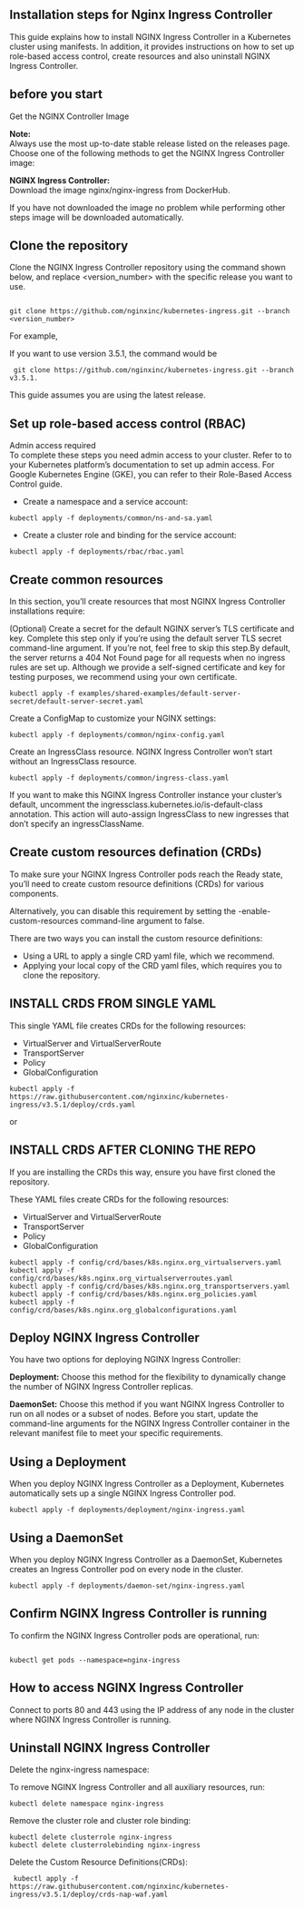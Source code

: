 ## Installation steps for Nginx Ingress Controller 

This guide explains how to install NGINX Ingress Controller in a Kubernetes cluster using manifests. In addition, it provides instructions on how to set up role-based access control, create  resources  and also uninstall NGINX Ingress Controller.

## before you start
Get the NGINX Controller Image

<b>Note:</b>
<br>
Always use the most up-to-date stable release listed on the releases page.
<br>
Choose one of the following methods to get the NGINX Ingress Controller image:

<b>NGINX Ingress Controller:</b> 
<br>
Download the image nginx/nginx-ingress from DockerHub.

If you have not downloaded the image no problem while performing other steps image will be downloaded automatically.


## Clone the repository

Clone the NGINX Ingress Controller repository using the command shown below, and replace <version_number> with the specific release you want to use.

 ```

git clone https://github.com/nginxinc/kubernetes-ingress.git --branch <version_number>

```
For example,

If you want to use version 3.5.1, the command would be
```
 git clone https://github.com/nginxinc/kubernetes-ingress.git --branch v3.5.1.

```

This guide assumes you are using the latest release.

## Set up role-based access control (RBAC)

Admin access required
<br>
To complete these steps you need admin access to your cluster. Refer to to your Kubernetes platform’s documentation to set up admin access. For Google Kubernetes Engine (GKE), you can refer to their Role-Based Access Control guide.

- Create a namespace and a service account:
```
kubectl apply -f deployments/common/ns-and-sa.yaml
```
- Create a cluster role and binding for the service account:
 ```
kubectl apply -f deployments/rbac/rbac.yaml
```

 
## Create common resources

In this section, you’ll create resources that most NGINX Ingress Controller installations require:

(Optional) Create a secret for the default NGINX server’s TLS certificate and key. Complete this step only if you’re using the default server TLS secret command-line argument. If you’re not, feel free to skip this step.By default, the server returns a 404 Not Found page for all requests when no ingress rules are set up. Although we provide a self-signed certificate and key for testing purposes, we recommend using your own certificate.

 ```
kubectl apply -f examples/shared-examples/default-server-secret/default-server-secret.yaml
```
Create a ConfigMap to customize your NGINX settings:

 ```
kubectl apply -f deployments/common/nginx-config.yaml
```
Create an IngressClass resource. NGINX Ingress Controller won’t start without an IngressClass resource.

 ```
kubectl apply -f deployments/common/ingress-class.yaml
```
If you want to make this NGINX Ingress Controller instance your cluster’s default, uncomment the ingressclass.kubernetes.io/is-default-class annotation. This action will auto-assign IngressClass to new ingresses that don’t specify an ingressClassName.

## Create custom resources defination (CRDs)

To make sure your NGINX Ingress Controller pods reach the Ready state, you’ll need to create custom resource definitions (CRDs) for various components.

Alternatively, you can disable this requirement by setting the -enable-custom-resources command-line argument to false.

There are two ways you can install the custom resource definitions:

- Using a URL to apply a single CRD yaml file, which we recommend.
- Applying your local copy of the CRD yaml files, which requires you to clone the repository.


## INSTALL CRDS FROM SINGLE YAML
This single YAML file creates CRDs for the following resources:
- VirtualServer and VirtualServerRoute
- TransportServer
- Policy
- GlobalConfiguration

```
kubectl apply -f https://raw.githubusercontent.com/nginxinc/kubernetes-ingress/v3.5.1/deploy/crds.yaml

```
or 

## INSTALL CRDS AFTER CLONING THE REPO

If you are installing the CRDs this way, ensure you have first cloned the repository.

These YAML files create CRDs for the following resources:

- VirtualServer and VirtualServerRoute
- TransportServer
- Policy
- GlobalConfiguration
```
kubectl apply -f config/crd/bases/k8s.nginx.org_virtualservers.yaml
kubectl apply -f config/crd/bases/k8s.nginx.org_virtualserverroutes.yaml
kubectl apply -f config/crd/bases/k8s.nginx.org_transportservers.yaml
kubectl apply -f config/crd/bases/k8s.nginx.org_policies.yaml
kubectl apply -f config/crd/bases/k8s.nginx.org_globalconfigurations.yaml

```
 
## Deploy NGINX Ingress Controller

You have two options for deploying NGINX Ingress Controller:

<b> Deployment:</b> Choose this method for the flexibility to dynamically change the number of NGINX Ingress Controller replicas.
<br>

<b> DaemonSet:</b> Choose this method if you want NGINX Ingress Controller to run on all nodes or a subset of nodes.
Before you start, update the command-line arguments for the NGINX Ingress Controller container in the relevant manifest file to meet your specific requirements.

## Using a Deployment

When you deploy NGINX Ingress Controller as a Deployment, Kubernetes automatically sets up a single NGINX Ingress Controller pod.


 ```
kubectl apply -f deployments/deployment/nginx-ingress.yaml
```

## Using a DaemonSet

When you deploy NGINX Ingress Controller as a DaemonSet, Kubernetes creates an Ingress Controller pod on every node in the cluster.



 ```
kubectl apply -f deployments/daemon-set/nginx-ingress.yaml

```

## Confirm NGINX Ingress Controller is running

To confirm the NGINX Ingress Controller pods are operational, run:
```
 
kubectl get pods --namespace=nginx-ingress
```
## How to access NGINX Ingress Controller

Connect to ports 80 and 443 using the IP address of any node in the cluster where NGINX Ingress Controller is running.

## Uninstall NGINX Ingress Controller

Delete the nginx-ingress namespace:

 To remove NGINX Ingress Controller and all auxiliary resources, run:

 ```
kubectl delete namespace nginx-ingress
```
 Remove the cluster role and cluster role binding:

```
kubectl delete clusterrole nginx-ingress
kubectl delete clusterrolebinding nginx-ingress
```
Delete the Custom Resource Definitions(CRDs):
```
 kubectl apply -f https://raw.githubusercontent.com/nginxinc/kubernetes-ingress/v3.5.1/deploy/crds-nap-waf.yaml

 ```
